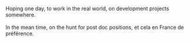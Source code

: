 Hoping one day, to work in the real world, on development projects somewhere. 
<br>
<br>
In the mean time, on the hunt for post doc positions, et cela en France de préférence.
